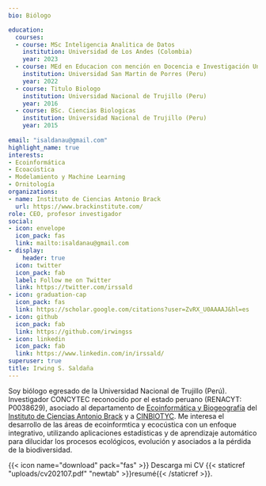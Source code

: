 ```yaml
---
bio: Biólogo

education:
  courses:
  - course: MSc Inteligencia Analitica de Datos
    institution: Universidad de Los Andes (Colombia)
    year: 2023
  - course: MEd en Educacion con mención en Docencia e Investigación Universitaria
    institution: Universidad San Martin de Porres (Peru)
    year: 2022
  - course: Titulo Biologo
    institution: Universidad Nacional de Trujillo (Peru)
    year: 2016
  - course: BSc. Ciencias Biologicas
    institution: Universidad Nacional de Trujillo (Peru)
    year: 2015
  
email: "isaldanau@gmail.com"
highlight_name: true
interests:
- Ecoinformática
- Ecoacústica
- Modelamiento y Machine Learning
- Ornitología
organizations:
- name: Instituto de Ciencias Antonio Brack
  url: https://www.brackinstitute.com/
role: CEO, profesor investigador
social:
- icon: envelope
  icon_pack: fas
  link: mailto:isaldanau@gmail.com
- display:
    header: true
  icon: twitter
  icon_pack: fab
  label: Follow me on Twitter
  link: https://twitter.com/irssald
- icon: graduation-cap
  icon_pack: fas
  link: https://scholar.google.com/citations?user=ZvRX_U0AAAAJ&hl=es
- icon: github
  icon_pack: fab
  link: https://github.com/irwingss
- icon: linkedin
  icon_pack: fab
  link: https://www.linkedin.com/in/irssald/
superuser: true
title: Irwing S. Saldaña
---
```


Soy biólogo egresado de la Universidad Nacional de Trujillo (Perú). Investigador CONCYTEC reconocido por el estado peruano (RENACYT: P0038629), asociado al departamento de [Ecoinformática y Biogeografía](https://www.brackinstitute.com/ecoinformatica) del [Instituto de Ciencias Antonio Brack](https://www.brackinstitute.com/) y a [CINBIOTYC](https://web.facebook.com/cinbiotyc/). Me interesa el desarrollo de las áreas de ecoinformtica y ecocústica con un enfoque integrativo, utilizando aplicaciones estadísticas y de aprendizaje automático para dilucidar los procesos ecológicos, evolución y asociados a la pérdida de la biodiversidad.

{{< icon name="download" pack="fas" >}} Descarga mi CV {{< staticref "uploads/cv202107.pdf" "newtab" >}}resumé{{< /staticref >}}.
